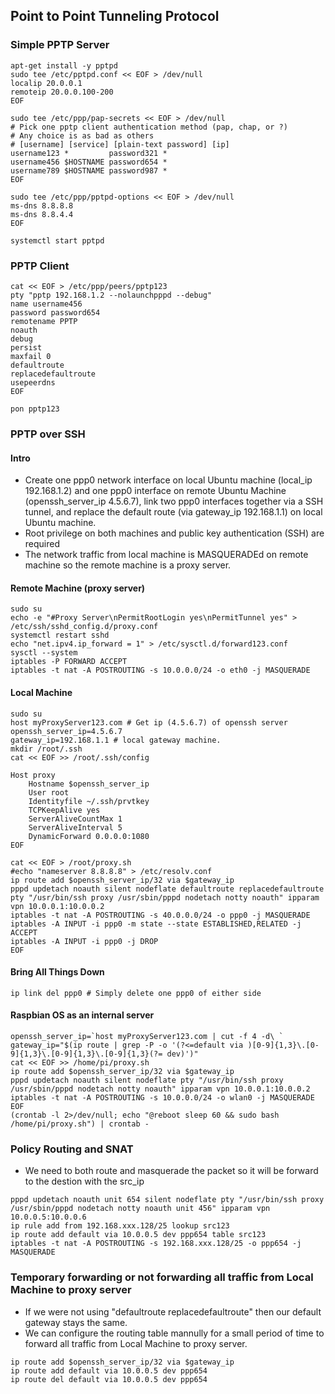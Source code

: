 ## Point to Point Tunneling Protocol 
### Simple PPTP Server
```
apt-get install -y pptpd 
sudo tee /etc/pptpd.conf << EOF > /dev/null   
localip 20.0.0.1
remoteip 20.0.0.100-200
EOF

sudo tee /etc/ppp/pap-secrets << EOF > /dev/null
# Pick one pptp client authentication method (pap, chap, or ?)
# Any choice is as bad as others
# [username] [service] [plain-text password] [ip]  
username123 *         password321 *
username456 $HOSTNAME password654 * 
username789 $HOSTNAME password987 * 
EOF

sudo tee /etc/ppp/pptpd-options << EOF > /dev/null   
ms-dns 8.8.8.8
ms-dns 8.8.4.4
EOF

systemctl start pptpd  
```
### PPTP Client
```
cat << EOF > /etc/ppp/peers/pptp123
pty "pptp 192.168.1.2 --nolaunchpppd --debug"
name username456
password password654
remotename PPTP
noauth
debug
persist
maxfail 0
defaultroute
replacedefaultroute
usepeerdns
EOF

pon pptp123
```
### PPTP over SSH
#### Intro
  * Create one ppp0 network interface on local Ubuntu machine (local_ip 192.168.1.2) and one ppp0 interface on remote Ubuntu Machine (openssh_server_ip 4.5.6.7), link two ppp0 interfaces together via a SSH tunnel, and replace the default route (via gateway_ip 192.168.1.1) on local Ubuntu machine.
  * Root privilege on both machines and public key authentication (SSH) are required
  * The network traffic from local machine is MASQUERADEd on remote machine so the remote machine is a proxy server.
#### Remote Machine (proxy server)
```
sudo su
echo -e "#Proxy Server\nPermitRootLogin yes\nPermitTunnel yes" > /etc/ssh/sshd_config.d/proxy.conf
systemctl restart sshd
echo "net.ipv4.ip_forward = 1" > /etc/sysctl.d/forward123.conf
sysctl --system
iptables -P FORWARD ACCEPT
iptables -t nat -A POSTROUTING -s 10.0.0.0/24 -o eth0 -j MASQUERADE 
```
#### Local Machine
```
sudo su
host myProxyServer123.com # Get ip (4.5.6.7) of openssh server
openssh_server_ip=4.5.6.7
gateway_ip=192.168.1.1 # local gateway machine.
mkdir /root/.ssh
cat << EOF >> /root/.ssh/config

Host proxy
    Hostname $openssh_server_ip
    User root
    Identityfile ~/.ssh/prvtkey
    TCPKeepAlive yes
    ServerAliveCountMax 1
    ServerAliveInterval 5
    DynamicForward 0.0.0.0:1080
EOF

cat << EOF > /root/proxy.sh
#echo "nameserver 8.8.8.8" > /etc/resolv.conf
ip route add $openssh_server_ip/32 via $gateway_ip
pppd updetach noauth silent nodeflate defaultroute replacedefaultroute pty "/usr/bin/ssh proxy /usr/sbin/pppd nodetach notty noauth" ipparam vpn 10.0.0.1:10.0.0.2
iptables -t nat -A POSTROUTING -s 40.0.0.0/24 -o ppp0 -j MASQUERADE
iptables -A INPUT -i ppp0 -m state --state ESTABLISHED,RELATED -j ACCEPT
iptables -A INPUT -i ppp0 -j DROP
EOF
```
#### Bring All Things Down 
```
ip link del ppp0 # Simply delete one ppp0 of either side
```
#### Raspbian OS as an internal server
```
openssh_server_ip=`host myProxyServer123.com | cut -f 4 -d\ `
gateway_ip="$(ip route | grep -P -o '(?<=default via )[0-9]{1,3}\.[0-9]{1,3}\.[0-9]{1,3}\.[0-9]{1,3}(?= dev)')" 
cat << EOF >> /home/pi/proxy.sh
ip route add $openssh_server_ip/32 via $gateway_ip
pppd updetach noauth silent nodeflate pty "/usr/bin/ssh proxy /usr/sbin/pppd nodetach notty noauth" ipparam vpn 10.0.0.1:10.0.0.2
iptables -t nat -A POSTROUTING -s 10.0.0.0/24 -o wlan0 -j MASQUERADE
EOF
(crontab -l 2>/dev/null; echo "@reboot sleep 60 && sudo bash /home/pi/proxy.sh") | crontab -
```
### Policy Routing and SNAT
* We need to both route and masquerade the packet so it will be forward to the destion with the src_ip  
``` 
pppd updetach noauth unit 654 silent nodeflate pty "/usr/bin/ssh proxy /usr/sbin/pppd nodetach notty noauth unit 456" ipparam vpn 10.0.0.5:10.0.0.6 
ip rule add from 192.168.xxx.128/25 lookup src123
ip route add default via 10.0.0.5 dev ppp654 table src123
iptables -t nat -A POSTROUTING -s 192.168.xxx.128/25 -o ppp654 -j MASQUERADE
```
### Temporary forwarding or not forwarding all traffic from Local Machine to proxy server
* If we were not using "defaultroute replacedefaultroute" then our default gateway stays the same.
* We can configure the routing table mannully for a small period of time to forward all traffic from Local Machine to proxy server.
```
ip route add $openssh_server_ip/32 via $gateway_ip
ip route add default via 10.0.0.5 dev ppp654 
ip route del default via 10.0.0.5 dev ppp654 
```